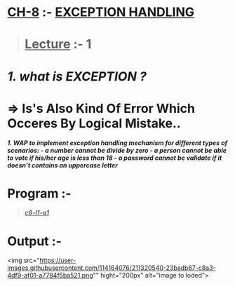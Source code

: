 # <u>CH-8</u> :- <u>EXCEPTION HANDLING</u>

><u>Lecture</u> :- 1
>===

***1. what is EXCEPTION ?***
==

=> Is's Also Kind Of Error Which Occeres By Logical Mistake..
==

***1. WAP to implement exception handling mechanism for
different types of scenarios: - a number cannot be divide by zero - a person cannot be able to vote if his/her age is less
than 18 - a password cannot be validate if it doesn’t contains
an uppercase letter***

Program :-
===

><u>***c8-l1-q1***</u>

# Output :-

<img src="https://user-images.githubusercontent.com/114164076/211320540-23badb67-c8a3-4df9-af01-a7784f5ba521.png"" hight="200px" alt="image to loded">
